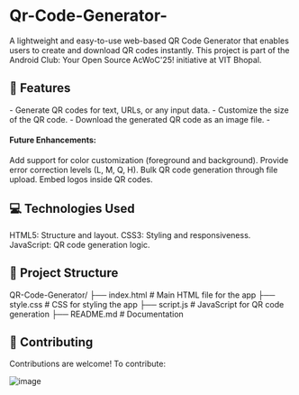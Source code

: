 # Qr-Code-Generator-
A lightweight and easy-to-use web-based QR Code Generator that enables users to create and download QR codes instantly. This project is part of the Android Club: Your Open Source AcWoC'25! initiative at VIT Bhopal.

<h2>🚀 Features</h2>
- Generate QR codes for text, URLs, or any input data.
- Customize the size of the QR code.
- Download the generated QR code as an image file.
-<h4>Future Enhancements:</h4>
  Add support for color customization (foreground and background).
  Provide error correction levels (L, M, Q, H).
  Bulk QR code generation through file upload.
  Embed logos inside QR codes.

  
<h2>💻 Technologies Used</h2>
HTML5: Structure and layout.
CSS3: Styling and responsiveness.
JavaScript: QR code generation logic.


<h2>📂 Project Structure</h2>
QR-Code-Generator/
├── index.html     # Main HTML file for the app
├── style.css      # CSS for styling the app
├── script.js      # JavaScript for QR code generation
├── README.md      # Documentation


<h2>🤝 Contributing</h2>
Contributions are welcome! To contribute:



![image](https://github.com/user-attachments/assets/f7f8db76-8c3e-4459-a6c7-0d6399e6b566)

